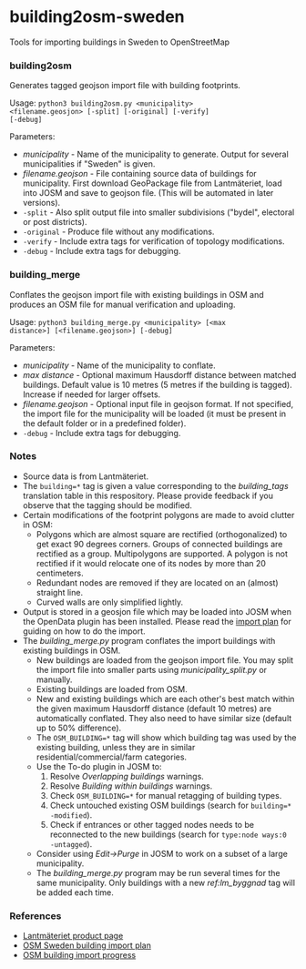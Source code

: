 # building2osm-sweden
Tools for importing buildings in Sweden to OpenStreetMap

### building2osm

Generates tagged geojson import file with building footprints.

Usage:
<code>python3 building2osm.py \<municipality\> \<filename.geosjon\> [-split] [-original] [-verify] [-debug]</code>

Parameters:
* _municipality_ - Name of the municipality to generate. Output for several municipalities if "Sweden" is given.
* _filename.geojson_ - File containing source data of buildings for municipality. First download GeoPackage file from Lantmäteriet, load into JOSM and save to geojson file. (This will be automated in later versions).
* <code>-split</code> - Also split output file into smaller subdivisions ("bydel", electoral or post districts).
* <code>-original</code> - Produce file without any modifications.
* <code>-verify</code> - Include extra tags for verification of topology modifications.
* <code>-debug</code> - Include extra tags for debugging.

### building_merge

Conflates the geojson import file with existing buildings in OSM and produces an OSM file for manual verification and uploading.

Usage:
<code>python3 building_merge.py \<municipality\> [\<max distance\>] [\<filename.geojson\>] [-debug]</code>

Parameters:
* _municipality_ - Name of the municipality to conflate.
* _max distance_ - Optional maximum Hausdorff distance between matched buildings. Default value is 10 metres (5 metres if the building is tagged). Increase if needed for larger offsets.
* _filename.geojson_ - Optional input file in geojson format. If not specified, the import file for the municipality will be loaded (it must be present in the default folder or in a predefined folder).
* <code>-debug</code> - Include extra tags for debugging.

### Notes
* Source data is from Lantmäteriet. 
* The <code>building=*</code> tag is given a value corresponding to the _building_tags_ translation table in this respository. Please provide feedback if you observe that the tagging should be modified. 
* Certain modifications of the footprint polygons are made to avoid clutter in OSM:
  * Polygons which are almost square are rectified (orthogonalized) to get exact 90 degrees corners. Groups of connected buildings are rectified as a group. Multipolygons are supported. A polygon is not rectified if it would relocate one of its nodes by more than 20 centimeters.
  * Redundant nodes are removed if they are located on an (almost) straight line.
  * Curved walls are only simplified lightly.
* Output is stored in a geosjon file which may be loaded into JOSM when the OpenData plugin has been installed. Please read the [import plan](https://wiki.openstreetmap.org/wiki/Import/Catalogue/Sweden_Building_Import) for guiding on how to do the import.
* The _building_merge.py_ program conflates the import buildings with existing buildings in OSM.
  * New buildings are loaded from the geojson import file. You may split the import file into smaller parts using _municipality_split.py_ or manually.
  * Existing buildings are loaded from OSM.
  * New and existing buildings which are each other's best match within the given maximum Hausdorff distance (default 10 metres) are automatically conflated. They also need to have similar size (default up to 50% difference).
  * The <code>OSM_BUILDING=*</code> tag will show which building tag was used by the existing building, unless they are in similar residential/commercial/farm categories.
  * Use the To-do plugin in JOSM to:
    1) Resolve _Overlapping buildings_ warnings. 
    2) Resolve _Building within buildings_ warnings.
    3) Check <code>OSM_BUILDING=*</code> for manual retagging of building types.
    4) Check untouched existing OSM buildings (search for <code>building=* -modified</code>).
    5) Check if entrances or other tagged nodes needs to be reconnected to the new buildings (search for <code>type:node ways:0 -untagged</code>).
  * Consider using _Edit->Purge_ in JOSM to work on a subset of a large municipality.
  * The _building_merge.py_ program may be run several times for the same municipality. Only buildings with a new _ref:lm_byggnad_ tag will be added each time.

### References

* [Lantmäteriet product page](https://geotorget.lantmateriet.se/dokumentation/GEODOK/25/latest.html)
* [OSM Sweden building import plan](https://wiki.openstreetmap.org/wiki/Import/Catalogue/Sweden_Building_Import)
* [OSM building import progress](https://wiki.openstreetmap.org/wiki/Import/Catalogue/Sweden_Building_Import/Progress)
